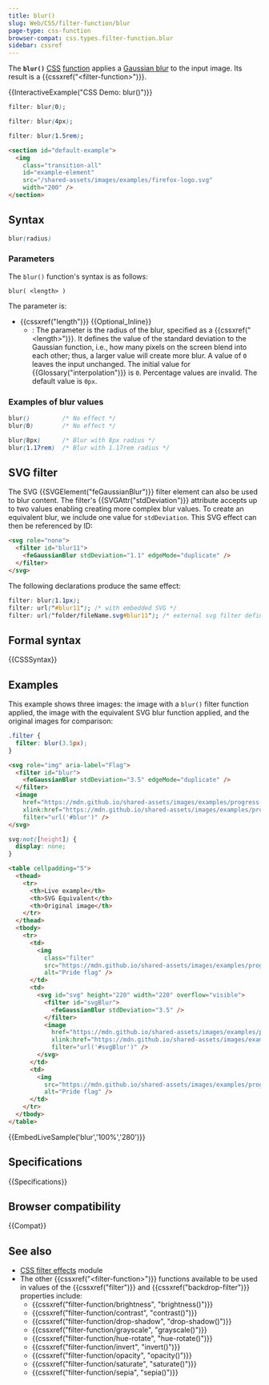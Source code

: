 ```yaml
---
title: blur()
slug: Web/CSS/filter-function/blur
page-type: css-function
browser-compat: css.types.filter-function.blur
sidebar: cssref
---
```


The **`blur()`** [CSS](/en-US/docs/Web/CSS) [function](/en-US/docs/Web/CSS/CSS_Values_and_Units/CSS_Value_Functions) applies a [Gaussian blur](https://en.wikipedia.org/wiki/Gaussian_blur) to the input image. Its result is a {{cssxref("&lt;filter-function&gt;")}}.

{{InteractiveExample("CSS Demo: blur()")}}

```css interactive-example-choice
filter: blur(0);
```

```css interactive-example-choice
filter: blur(4px);
```

```css interactive-example-choice
filter: blur(1.5rem);
```

```html interactive-example
<section id="default-example">
  <img
    class="transition-all"
    id="example-element"
    src="/shared-assets/images/examples/firefox-logo.svg"
    width="200" />
</section>
```

## Syntax

```css
blur(radius)
```

### Parameters

The `blur()` function's syntax is as follows:

```plain
blur( <length> )
```

The parameter is:

- {{cssxref("length")}} {{Optional_Inline}}
  - : The parameter is the radius of the blur, specified as a {{cssxref("&lt;length&gt;")}}. It defines the value of the standard deviation to the Gaussian function, i.e., how many pixels on the screen blend into each other; thus, a larger value will create more blur. A value of `0` leaves the input unchanged. The initial value for {{Glossary("interpolation")}} is `0`. Percentage values are invalid. The default value is `0px`.

### Examples of blur values

```css
blur()         /* No effect */
blur(0)        /* No effect */

blur(8px)      /* Blur with 8px radius */
blur(1.17rem)  /* Blur with 1.17rem radius */
```

## SVG filter

The SVG {{SVGElement("feGaussianBlur")}} filter element can also be used to blur content. The filter's {{SVGAttr("stdDeviation")}} attribute accepts up to two values enabling creating more complex blur values. To create an equivalent blur, we include one value for `stdDeviation`. This SVG effect can then be referenced by ID:

```html
<svg role="none">
  <filter id="blur11">
    <feGaussianBlur stdDeviation="1.1" edgeMode="duplicate" />
  </filter>
</svg>
```

The following declarations produce the same effect:

```css
filter: blur(1.1px);
filter: url("#blur11"); /* with embedded SVG */
filter: url("folder/fileName.svg#blur11"); /* external svg filter definition */
```

## Formal syntax

{{CSSSyntax}}

## Examples

This example shows three images: the image with a `blur()` filter function applied, the image with the equivalent SVG blur function applied, and the original images for comparison:

```css
.filter {
  filter: blur(3.5px);
}
```

```html
<svg role="img" aria-label="Flag">
  <filter id="blur">
    <feGaussianBlur stdDeviation="3.5" edgeMode="duplicate" />
  </filter>
  <image
    href="https://mdn.github.io/shared-assets/images/examples/progress-pride-flag.jpg"
    xlink:href="https://mdn.github.io/shared-assets/images/examples/progress-pride-flag.jpg"
    filter="url('#blur')" />
</svg>
```

```css hidden
svg:not([height]) {
  display: none;
}
```

```html hidden
<table cellpadding="5">
  <thead>
    <tr>
      <th>Live example</th>
      <th>SVG Equivalent</th>
      <th>Original image</th>
    </tr>
  </thead>
  <tbody>
    <tr>
      <td>
        <img
          class="filter"
          src="https://mdn.github.io/shared-assets/images/examples/progress-pride-flag.jpg"
          alt="Pride flag" />
      </td>
      <td>
        <svg id="svg" height="220" width="220" overflow="visible">
          <filter id="svgBlur">
            <feGaussianBlur stdDeviation="3.5" />
          </filter>
          <image
            href="https://mdn.github.io/shared-assets/images/examples/progress-pride-flag.jpg"
            xlink:href="https://mdn.github.io/shared-assets/images/examples/progress-pride-flag.jpg"
            filter="url('#svgBlur')" />
        </svg>
      </td>
      <td>
        <img
          src="https://mdn.github.io/shared-assets/images/examples/progress-pride-flag.jpg"
          alt="Pride flag" />
      </td>
    </tr>
  </tbody>
</table>
```

{{EmbedLiveSample('blur','100%','280')}}

## Specifications

{{Specifications}}

## Browser compatibility

{{Compat}}

## See also

- [CSS filter effects](/en-US/docs/Web/CSS/CSS_filter_effects) module
- The other {{cssxref("&lt;filter-function&gt;")}} functions available to be used in values of the {{cssxref("filter")}} and {{cssxref("backdrop-filter")}} properties include:
  - {{cssxref("filter-function/brightness", "brightness()")}}
  - {{cssxref("filter-function/contrast", "contrast()")}}
  - {{cssxref("filter-function/drop-shadow", "drop-shadow()")}}
  - {{cssxref("filter-function/grayscale", "grayscale()")}}
  - {{cssxref("filter-function/hue-rotate", "hue-rotate()")}}
  - {{cssxref("filter-function/invert", "invert()")}}
  - {{cssxref("filter-function/opacity", "opacity()")}}
  - {{cssxref("filter-function/saturate", "saturate()")}}
  - {{cssxref("filter-function/sepia", "sepia()")}}
